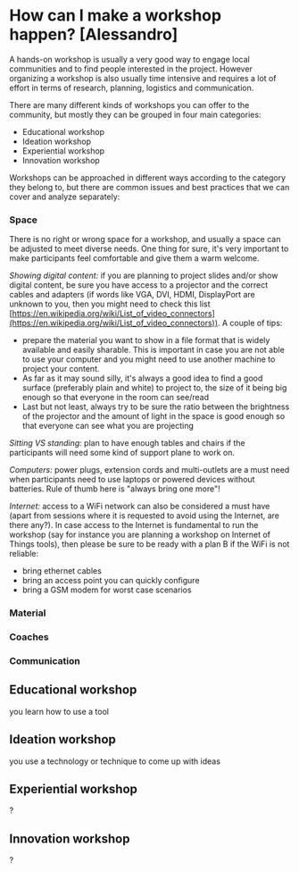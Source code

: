 # How can I make a workshop happen? [Alessandro]

A hands-on workshop is usually a very good way to engage local communities and to find people interested in the project.
However organizing a workshop is also usually time intensive and requires a lot of effort in terms of research, planning, logistics and communication.

There are many different kinds of workshops you can offer to the community, but mostly they can be grouped in four main categories:
- Educational workshop
- Ideation workshop
- Experiential workshop
- Innovation workshop

Workshops can be approached in different ways according to the category they belong to, but there are common issues and best practices that we can cover and analyze separately:
### Space
There is no right or wrong space for a workshop, and usually a space can be adjusted to meet diverse needs. One thing for sure, it's very important to make participants feel comfortable and give them a warm welcome.

*Showing digital content:* if you are planning to project slides and/or show digital content, be sure you have access to a projector and the correct cables and adapters (if words like VGA, DVI, HDMI, DisplayPort are unknown to you, then you might need to check this list [https://en.wikipedia.org/wiki/List_of_video_connectors](https://en.wikipedia.org/wiki/List_of_video_connectors)).
A couple of tips:

* prepare the material you want to show in a file format that is widely available and easily sharable. This is important in case you are not able to use your computer and you might need to use another machine to project your content.  
* As far as it may sound silly, it's always a good idea to find a good surface (preferably plain and white) to project to, the size of it being big enough so that everyone in the room can see/read
* Last but not least, always try to be sure the ratio between the brightness of the projector and the amount of light in the space is good enough so that everyone can see what you are projecting 


*Sitting VS standing:*
plan to have enough tables and chairs if the participants will need some kind of support plane to work on.

*Computers:*
power plugs, extension cords and multi-outlets are a must need when participants need to use laptops or powered devices without batteries. Rule of thumb here is "always bring one more"!

*Internet:*
access to a WiFi network can also be considered a must have (apart from sessions where it is requested to avoid using the Internet, are there any?). In case access to the Internet is fundamental to run the workshop (say for instance you are planning a workshop on Internet of Things tools), then please be sure to be ready with a plan B if the WiFi is not reliable:
- bring ethernet cables
- bring an access point you can quickly configure
- bring a GSM modem for worst case scenarios


### Material
### Coaches
### Communication

## Educational workshop
you learn how to use a tool

## Ideation workshop
you use a technology or technique to come up with ideas

## Experiential workshop
?
## Innovation workshop
?